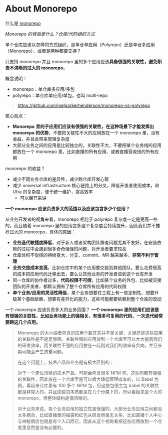 # About Monorepo

什么是 [monorepo](https://monorepo.tools/#what-is-a-monorepo)

_Monorepo 的背后是什么？仓库/代码组织方式_

单个仓库应该以怎样的方式组织，是单仓单应用（Polyrepo）还是单仓多应用（Monorepo），或者是两种都要支持？

只支持 monorepo 并且 monorepo 里的多个应用应该**具备很强的关联性，避免职责不清晰的过大的 monorepo**。

概念说明：

- monorepo：单仓库多应用/多包
- polyrepo：单仓库单应用/单包，也叫 multi-repo

> https://github.com/joelparkerhenderson/monorepo-vs-polyrepo

核心观点：

- **Monorepo** **里的子应用们应该有很强的关联性，在这种场景下才能发挥出 monorepo 的优势**，不要把关联性不大的应用放在一个 monorepo 里，没有收益，并且会带来管理复杂度
- 大部分业务之间的应用是比较独立的，关联性不大，不要把某个业务线的应用都放在一个 monorepo 里，比如直播的所有应用、或者直播营收线的所有应用

monorepo 的收益？

- 减少不同业务仓库的差异性，减少跨仓库开发心智
- 减少 universal infrastructure 核心链路上的分叉，降低开发者使用成本，和 Ufra 的复杂度，便于统一维护，提高效率
  - 可以展开来讲

**一个 monorepo 应该负责多大的范围以及应该包含多少个应用？**

从业务开发者的视角来看，monorepo 相比于 polyrepo 复杂度一定是更高一些的，而且随着 monorepo 里的应用变多这个复杂度会持续提升，因此我们并不推荐过大的 monorepo，具体的原因：

- **业务迭代敏捷度降低**，对于新人或者架构团队排查问题尤其不友好，在安装依赖的过程中会遇到很多奇奇怪怪的问题，对开发者要求较高
- 仓库体积不受控的持续变大，分支、commit、MR 越来越多，**非常不利于管理**
- **业务交接成本变高**，比如仓库中的某个应用要交接到其他团队，要么花费很高的成本把应用代码迁移出去，要么让其他业务的开发者进到这个仓库开发
- 同一仓库的协作者过多，**代码权限不可控**，比如某个业务的外包、比如被交接团队的开发者，都默认拥有了整个仓库所有应用的代码权限
- **单个业务/应用的灵活性降低**，某个业务想要在工程上有一些定制性、想要升级某个基础依赖、想要有差异化的能力，这些可能都要依赖到整个仓库的改动

一个 monorepo 应该负责多大的业务范围？ **一个 monorepo 里的应用们应该是有很强的关联性，比如业务功能上的强相关、有很多可复用的代码、一次迭代经常要跨这几个应用。**

> Monorepo 的大小或者包含的应用个数其实并不是关键，关键还是这些应用的关联性是不是足够强。关联性强的应用放到一个仓库里可以大大提高我们的研发效率，而关联性不强的应用放在一起则对我们的效率有负向，并且长期可能会产生质量问题。
>
> 在这个问题上，技术产品和业务是有极大区别的：
>
> 对于一个定位清晰的技术产品，可能会包含很多 NPM 包，这些包都有极强的关联性，因此放在一个仓库里是可以极大降低管理成本的，以 Babel 为例，看起来仓库里有 100 多个 NPM 包，但这些包很主包 babel 的关联性都是非常大的，并且这些包本质都是在几个分类下的，所以看起来是个大的 monorepo，但整体结构是很清晰的。
>
> 对于业务来说，每个业务应用的独立性是很强的，大部分业务应用之间都没太多耦合，比如直播里的福袋和红包从研发侧毫无关系、比如直播个人中心与神秘商店也就是有个入口而已，因此从这个视角看把这些应用放到一个仓库里显然是没有必要的。
